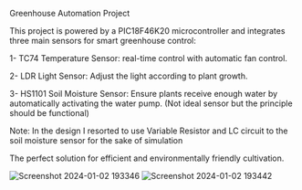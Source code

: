 Greenhouse Automation Project

This project is powered by a PIC18F46K20 microcontroller and integrates three main sensors for smart greenhouse control:

1- TC74 Temperature Sensor: real-time control with automatic fan control.

2- LDR Light Sensor: Adjust the light according to plant growth.

3- HS1101 Soil Moisture Sensor: Ensure plants receive enough water by automatically activating the water pump. 
(Not ideal sensor but the principle should be functional)

Note: In the design I resorted to use Variable Resistor and LC circuit to the soil moisture sensor for the sake of simulation

The perfect solution for efficient and environmentally friendly cultivation.

![Screenshot 2024-01-02 193346](https://github.com/Hamshary99/Green_House_proj/assets/155465528/50ff48ca-41b4-4bad-b26a-a8ac8e122be1)
![Screenshot 2024-01-02 193442](https://github.com/Hamshary99/Green_House_proj/assets/155465528/0bd4d915-9079-4360-b27c-18ac807802f5)
